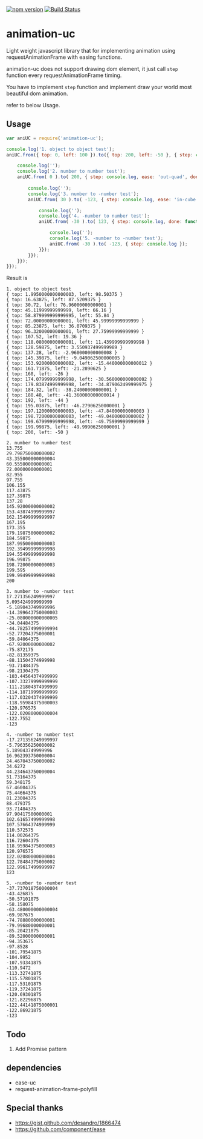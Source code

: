 [![npm version](https://img.shields.io/npm/v/animation-uc.svg?style=flat-square)](https://www.npmjs.com/package/animation-uc)
[![Build Status](https://travis-ci.org/b6pzeusbc54tvhw5jgpyw8pwz2x6gs/animation-uc.svg?branch=master)](https://travis-ci.org/b6pzeusbc54tvhw5jgpyw8pwz2x6gs/animation-uc)

# animation-uc
Light weight javascript library that for implementing animation using requestAnimationFrame with easing functions.

animation-uc does not support drawing dom element, it just call `step` function every requestAnimationFrame timing.

You have to implement `step` function and implement draw your world most beautiful dom animation. 

refer to below Usage.


## Usage

```javascript
var aniUC = require('animation-uc');

console.log('1. object to object test');
aniUC.from({ top: 0, left: 100 }).to({ top: 200, left: -50 }, { step: console.log, done: function() {

	console.log('');
	console.log('2. number to number test');
	aniUC.from( 0 ).to( 200, { step: console.log, ease: 'out-quad', done: function() {
	
		console.log('');
		console.log('3. number to -number test');
		aniUC.from( 30 ).to( -123, { step: console.log, ease: 'in-cube', done: function() {

			console.log('');
			console.log('4. -number to number test');
			aniUC.from( -30 ).to( 123, { step: console.log, done: function() {

				console.log('');
				console.log('5. -number to -number test');
				aniUC.from( -30 ).to( -123, { step: console.log });
			}});
		}});
	}});
}});
```

Result is
```
1. object to object test
{ top: 1.9950000000000003, left: 98.50375 }
{ top: 16.63875, left: 87.5209375 }
{ top: 30.72, left: 76.96000000000001 }
{ top: 45.11999999999999, left: 66.16 }
{ top: 58.879999999999995, left: 55.84 }
{ top: 72.00000000000001, left: 45.99999999999999 }
{ top: 85.23875, left: 36.0709375 }
{ top: 96.32000000000001, left: 27.75999999999999 }
{ top: 107.52, left: 19.36 }
{ top: 118.08000000000001, left: 11.439999999999998 }
{ top: 128.59875, left: 3.550937499999989 }
{ top: 137.28, left: -2.960000000000008 }
{ top: 145.39875, left: -9.049062500000005 }
{ top: 153.92000000000002, left: -15.440000000000012 }
{ top: 161.71875, left: -21.2890625 }
{ top: 168, left: -26 }
{ top: 174.07999999999998, left: -30.560000000000002 }
{ top: 179.83874999999998, left: -34.879062499999975 }
{ top: 184.32, left: -38.24000000000001 }
{ top: 188.48, left: -41.360000000000014 }
{ top: 192, left: -44 }
{ top: 195.03875, left: -46.27906250000001 }
{ top: 197.12000000000003, left: -47.84000000000003 }
{ top: 198.72000000000003, left: -49.04000000000002 }
{ top: 199.67999999999998, left: -49.75999999999999 }
{ top: 199.99875, left: -49.99906250000001 }
{ top: 200, left: -50 }

2. number to number test
13.755
29.798750000000002
43.355000000000004
60.55500000000001
72.00000000000001
82.955
97.755
106.155
117.43875
127.39875
137.28
145.92000000000002
153.43874999999997
162.15499999999997
167.195
173.355
179.19875000000002
184.59875
187.99500000000003
192.39499999999998
194.55499999999998
196.99875
198.72000000000003
199.595
199.99499999999998
200

3. number to -number test
17.271356249999997
5.095424999999999
-5.189043749999996
-14.399643750000003
-25.080000000000005
-34.04484375
-44.782574999999994
-52.77204375000001
-59.84064375
-67.92000000000002
-75.872175
-82.81359375
-88.11504374999998
-93.71484375
-98.21304375
-103.44564374999999
-107.33279999999999
-111.21804374999999
-114.18719999999999
-117.03204374999999
-118.95984375000003
-120.976575
-122.02080000000004
-122.7552
-123

4. -number to number test
-17.271356249999997
-5.796356250000002
5.189043749999996
16.962393750000004
24.467043750000002
34.6272
44.234643750000004
51.73164375
59.348175
67.46004375
75.44664375
81.23004375
88.479375
93.71484375
97.90417500000001
102.61657499999998
107.57664374999999
110.572575
114.00264375
116.72604375
118.95984375000003
120.976575
122.02080000000004
122.78484375000002
122.99617499999997
123

5. -number to -number test
-37.737018750000004
-43.426875
-50.57101875
-58.158075
-63.480000000000004
-69.987675
-74.78880000000001
-79.99680000000001
-85.20421875
-89.52000000000001
-94.353675
-97.8528
-101.79541875
-104.9952
-107.93341875
-110.9472
-113.32741875
-115.57801875
-117.53101875
-119.37241875
-120.69301875
-121.82296875
-122.44141875000001
-122.86921875
-123
```

## Todo
1. Add Promise pattern


## dependencies
- ease-uc
- request-animation-frame-polyfill

## Special thanks
- https://gist.github.com/desandro/1866474
- https://github.com/component/ease
